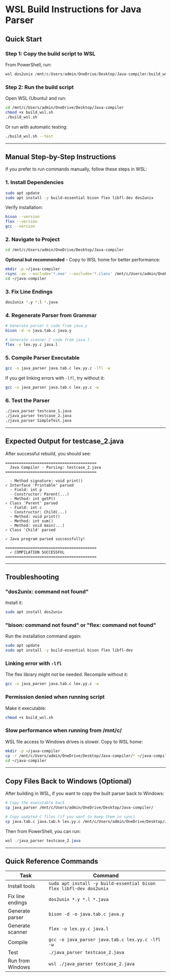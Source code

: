 # WSL Build Instructions for Java Parser

## Quick Start

### Step 1: Copy the build script to WSL

From PowerShell, run:

```powershell
wsl dos2unix /mnt/c/Users/admin/OneDrive/Desktop/Java-compiler/build_wsl.sh
```

### Step 2: Run the build script

Open WSL (Ubuntu) and run:

```bash
cd /mnt/c/Users/admin/OneDrive/Desktop/Java-compiler
chmod +x build_wsl.sh
./build_wsl.sh
```

Or run with automatic testing:

```bash
./build_wsl.sh --test
```

---

## Manual Step-by-Step Instructions

If you prefer to run commands manually, follow these steps in WSL:

### 1. Install Dependencies

```bash
sudo apt update
sudo apt install -y build-essential bison flex libfl-dev dos2unix
```

Verify installation:

```bash
bison --version
flex --version
gcc --version
```

### 2. Navigate to Project

```bash
cd /mnt/c/Users/admin/OneDrive/Desktop/Java-compiler
```

**Optional but recommended** - Copy to WSL home for better performance:

```bash
mkdir -p ~/java-compiler
rsync -av --exclude='*.exe' --exclude='*.class' /mnt/c/Users/admin/OneDrive/Desktop/Java-compiler/ ~/java-compiler/
cd ~/java-compiler
```

### 3. Fix Line Endings

```bash
dos2unix *.y *.l *.java
```

### 4. Regenerate Parser from Grammar

```bash
# Generate parser C code from java.y
bison -d -o java.tab.c java.y

# Generate scanner C code from java.l
flex -o lex.yy.c java.l
```

### 5. Compile Parser Executable

```bash
gcc -o java_parser java.tab.c lex.yy.c -lfl -w
```

If you get linking errors with `-lfl`, try without it:

```bash
gcc -o java_parser java.tab.c lex.yy.c -w
```

### 6. Test the Parser

```bash
./java_parser testcase_1.java
./java_parser testcase_2.java
./java_parser SimpleTest.java
```

---

## Expected Output for testcase_2.java

After successful rebuild, you should see:

```
========================================
  Java Compiler - Parsing: testcase_2.java
========================================

  - Method signature: void print()
✓ Interface 'Printable' parsed
  - Field: int p
  - Constructor: Parent(...)
  - Method: int getP()
✓ Class 'Parent' parsed
  - Field: int c
  - Constructor: Child(...)
  - Method: void print()
  - Method: int sum()
  - Method: void main(...)
✓ Class 'Child' parsed

✓ Java program parsed successfully!

========================================
  ✓ COMPILATION SUCCESSFUL
========================================
```

---

## Troubleshooting

### "dos2unix: command not found"

Install it:

```bash
sudo apt install dos2unix
```

### "bison: command not found" or "flex: command not found"

Run the installation command again:

```bash
sudo apt update
sudo apt install -y build-essential bison flex libfl-dev
```

### Linking error with `-lfl`

The flex library might not be needed. Recompile without it:

```bash
gcc -o java_parser java.tab.c lex.yy.c -w
```

### Permission denied when running script

Make it executable:

```bash
chmod +x build_wsl.sh
```

### Slow performance when running from /mnt/c/

WSL file access to Windows drives is slower. Copy to WSL home:

```bash
mkdir -p ~/java-compiler
cp -r /mnt/c/Users/admin/OneDrive/Desktop/Java-compiler/* ~/java-compiler/
cd ~/java-compiler
```

---

## Copy Files Back to Windows (Optional)

After building in WSL, if you want to copy the built parser back to Windows:

```bash
# Copy the executable back
cp java_parser /mnt/c/Users/admin/OneDrive/Desktop/Java-compiler/

# Copy updated C files (if you want to keep them in sync)
cp java.tab.c java.tab.h lex.yy.c /mnt/c/Users/admin/OneDrive/Desktop/Java-compiler/
```

Then from PowerShell, you can run:

```powershell
wsl ./java_parser testcase_2.java
```

---

## Quick Reference Commands

| Task             | Command                                                             |
| ---------------- | ------------------------------------------------------------------- |
| Install tools    | `sudo apt install -y build-essential bison flex libfl-dev dos2unix` |
| Fix line endings | `dos2unix *.y *.l *.java`                                           |
| Generate parser  | `bison -d -o java.tab.c java.y`                                     |
| Generate scanner | `flex -o lex.yy.c java.l`                                           |
| Compile          | `gcc -o java_parser java.tab.c lex.yy.c -lfl -w`                    |
| Test             | `./java_parser testcase_2.java`                                     |
| Run from Windows | `wsl ./java_parser testcase_2.java`                                 |
